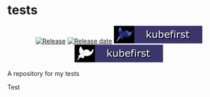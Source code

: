 # tests

<p align="center">
  <a href="https://github.com/kubefirst/kubefirst/releases"><img title="Release" src="https://img.shields.io/github/v/release/kubefirst/kubefirst"/></a>
  <a href="https://github.com/kubefirst/kubefirst/releases"><img title="Release date" src="https://img.shields.io/github/release-date/kubefirst/kubefirst"/></a>
  <picture>
    <source media="(prefers-color-scheme: dark)" srcset="badge-dark.svg" alt="Kubefirst Logo">
    <img alt="" src="badge-light.svg">
  </picture>
  <picture>
    <source media="(prefers-color-scheme: dark)" srcset="badgev2-dark.svg" alt="Kubefirst Logo">
    <img alt="" src="badgev2-light.svg">
  </picture>
</p>

A repository for my tests

Test
